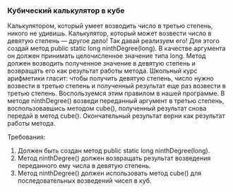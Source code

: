 
### Кубический калькулятор в кубе

Калькулятором, который умеет возводить число в третью степень, никого не удивишь.
Калькулятор, который может возвести число в девятую степень &mdash; другое дело! Так давай реализуем его!
Для этого создай метод public static long ninthDegree(long).
В качестве аргумента он должен принимать целочисленное значение типа long.
Метод должен возводить полученное значение в девятую степень и возвращать его как результат работы метода.
Школьный курс арифметики гласит: чтобы получить девятую степень, число нужно возвести в третью степень
и полученный результат еще раз возвести в третью степень.
Воспользуемся этим правилом в нашей программе.
В методе ninthDegree() возведи переданный аргумент в третью степень, воспользовавшись методом cube(),
полученный результат снова передай в метод cube(). Окончательный результат верни как результат работы метода.


Требования:
1.	Должен быть создан метод public static long ninthDegree(long).
2.	Метод ninthDegree() должен возвращать результат возведения переданного ему числа в девятую степень.
3.	Метод ninthDegree() должен использовать метод cube() для последовательных возведений чисел в куб.


